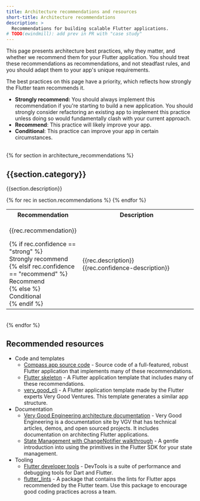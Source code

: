 ```yaml
---
title: Architecture recommendations and resources
short-title: Architecture recommendations
description: >
  Recommendations for building scalable Flutter applications.
# TODO(ewindmill): add prev in PR with "case study" 
---
```


This page presents architecture best practices, why they matter, 
and whether we recommend them for your Flutter application. 
You should treat these recommendations as recommendations, 
and not steadfast rules, and you should adapt them to your app's unique requirements.

The best practices on this page have a priority, 
which reflects how strongly the Flutter team recommends it.

* **Strongly recommend:** You should always implement this recommendation if
  you're starting to build a new application. You should strongly consider
  refactoring an existing app to implement this practice unless doing so would
  fundamentally clash with your current approach.
* **Recommend**: This practice will likely improve your app.
* **Conditional**: This practice can improve your app in certain circumstances.
<br /><br />

{% for section in architecture_recommendations %}
<h2>{{section.category}}</h2>
<p>{{section.description}}</p>
<table class="table table-striped" style="border-bottom:1px #DADCE0 solid">
    <tr class="tr-main-head">
      <th style="width: 30%">Recommendation</th>
      <th style="width: 70%">Description</th>
    </tr>
    {% for rec in section.recommendations %}
    <tr>
      <td>
        <p>{{rec.recommendation}}</p>
        {% if rec.confidence == "strong" %}
            <div class="rrec-pill success">Strongly recommend</div>
        {% elsif rec.confidence == "recommend" %}
            <div class="rrec-pill info">Recommend</div>
        {% else %}
            <div class="rrec-pill">Conditional</div>
        {% endif %}
      </td>
      <td>
        {{rec.description}}
        <br />
        {{rec.confidence-description}}</td>
    </tr> 
    {% endfor %}
</table>
<br />
{% endfor %}

## Recommended resources

* Code and templates
  * [Compass app source code][] - Source code of a full-featured, robust Flutter application that implements many of these recommendations.
  * [Flutter skeleton][] - A Flutter application template that includes many of these recommendations.
  * [very_good_cli][] - A Flutter application template made by the Flutter experts Very Good Ventures. This template generates a similar app structure.
* Documentation
  * [Very Good Engineering architecture documentation][] - Very Good Engineering is a documentation site by VGV that has technical articles, demos, and open sourced projects. It includes documentation on architecting Flutter applications.
  * [State Management with ChangeNotifier walkthrough][] - A gentle introduction into using the primitives in the Flutter SDK for your state management.
* Tooling
  * [Flutter developer tools][] - DevTools is a suite of performance and debugging tools for Dart and Flutter.
  * [flutter_lints][] - A package that contains the lints for Flutter apps recommended by the Flutter team. Use this package to encourage good coding practices across a team.


[Separation-of-concerns]: https://en.wikipedia.org/wiki/Separation_of_concerns
[architecture case study]: /app-architecture/guide
[our ChangeNotifier recommendation]: get-started/fwe/state-management
[other popular options]: https://docs.flutter.dev/data-and-backend/state-mgmt/options
[freezed]: https://pub.dev/packages/freezed
[built_value]: https://pub.dev/packages/built_value
[Flutter Navigator API]: https://docs.flutter.dev/ui/navigation
[pub.dev]: https://pub.dev
[Compass app source code]: https://github.com/flutter/samples/tree/main/compass_app
[Flutter skeleton]: https://github.com/flutter/flutter/blob/master/packages/flutter_tools/templates/skeleton/README.md.tmpl
[very_good_cli]: https://cli.vgv.dev/
[Very Good Engineering architecture documentation]: https://engineering.verygood.ventures/architecture/
[State Management with ChangeNotifier walkthrough]: get-started/fwe/state-management
[Flutter developer tools]: /tools/devtools
[flutter_lints]: https://pub.dev/packages/flutter_lints

